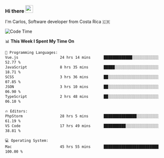 ### Hi there <img src="https://media.giphy.com/media/hvRJCLFzcasrR4ia7z/giphy.gif" width="25px" height="25px">

I'm Carlos, Software developer from Costa Rica 🇨🇷

[//]: # (<a href="https://app.daily.dev/carum98"><img src="https://github.com/carum98/carum98/blob/main/devcard.svg" width="400" alt="Carlos Umaña Acevedo's Dev Card"/></a>)


<!--START_SECTION:waka-->
![Code Time](http://img.shields.io/badge/Code%20Time-13%2C242%20hrs%2018%20mins-blue)

📊 **This Week I Spent My Time On** 

```text
💬 Programming Languages: 
Vue.js                   24 hrs 14 mins      █████████████░░░░░░░░░░░░   52.77 % 
JavaScript               8 hrs 35 mins       █████░░░░░░░░░░░░░░░░░░░░   18.71 % 
SCSS                     3 hrs 36 mins       ██░░░░░░░░░░░░░░░░░░░░░░░   07.85 % 
JSON                     3 hrs 10 mins       ██░░░░░░░░░░░░░░░░░░░░░░░   06.90 % 
TypeScript               2 hrs 48 mins       ██░░░░░░░░░░░░░░░░░░░░░░░   06.10 % 

🔥 Editors: 
PhpStorm                 28 hrs 5 mins       ███████████████░░░░░░░░░░   61.19 % 
VS Code                  17 hrs 49 mins      ██████████░░░░░░░░░░░░░░░   38.81 % 

💻 Operating System: 
Mac                      45 hrs 55 mins      █████████████████████████   100.00 % 
```


<!--END_SECTION:waka-->
